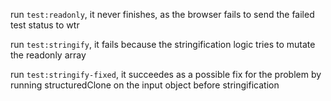 run `test:readonly`, it never finishes, as the browser fails to send the failed test status to wtr

run `test:stringify`, it fails because the stringification logic tries to mutate the readonly array

run `test:stringify-fixed`, it succeedes as a possible fix for the problem by running structuredClone on the input object before stringification
